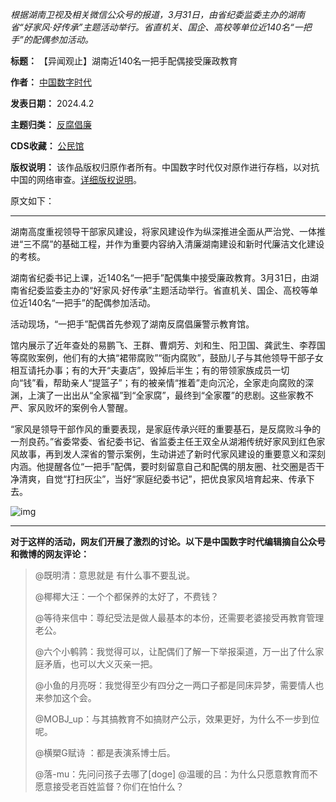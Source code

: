*根据湖南卫视及相关微信公众号的报道，3月31日，由省纪委监委主办的湖南省“好家风·好传承”主题活动举行。省直机关、国企、高校等单位近140名“一把手”的配偶参加活动。*




**标题：** 【异闻观止】湖南近140名一把手配偶接受廉政教育  

**作者：** [中国数字时代](https://chinadigitaltimes.net/space/中国数字时代)  

**发表日期：** 2024.4.2  

**主题归类：** [反腐倡廉](https://chinadigitaltimes.net/space/反腐倡廉)  

**CDS收藏：** [公民馆](https://chinadigitaltimes.net/space/%E5%85%AC%E6%B0%91%E9%A6%86)  

**版权说明：** 该作品版权归原作者所有。中国数字时代仅对原作进行存档，以对抗中国的网络审查。[详细版权说明](https://chinadigitaltimes.net/chinese/copyright)。


原文如下：




---


湖南高度重视领导干部家风建设，将家风建设作为纵深推进全面从严治党、一体推进“三不腐”的基础工程，并作为重要内容纳入清廉湖南建设和新时代廉洁文化建设的考核。


湖南省纪委书记上课，近140名“一把手”配偶集中接受廉政教育。3月31日，由湖南省纪委监委主办的“好家风·好传承”主题活动举行。省直机关、国企、高校等单位近140名“一把手”的配偶参加活动。


活动现场，“一把手”配偶首先参观了湖南反腐倡廉警示教育馆。


馆内展示了近年查处的易鹏飞、王群、曹炯芳、刘和生、阳卫国、龚武生、李荐国等腐败案例，他们有的大搞“裙带腐败”“衙内腐败”，鼓励儿子与其他领导干部子女相互请托办事；有的大开“夫妻店”，毁掉后半生；有的带领家族成员一切向“钱”看，帮助亲人“提篮子”；有的被亲情“推着”走向沉沦，全家走向腐败的深渊，上演了一出出从“全家福”到“全家腐”，最终到“全家覆”的悲剧。这些家教不严、家风败坏的案例令人警醒。


“家风是领导干部作风的重要表现，是家庭传承兴旺的重要基石，是反腐败斗争的一剂良药。”省委常委、省纪委书记、省监委主任王双全从湖湘传统好家风到红色家风故事，再到发人深省的警示案例，生动讲述了新时代家风建设的重要意义和深刻内涵。他提醒各位“一把手”配偶，要时刻留意自己和配偶的朋友圈、社交圈是否干净清爽，自觉“打扫灰尘”，当好“家庭纪委书记”，把优良家风培育起来、传承下去。


![img](https://chinadigitaltimes.net/chinese/files/2024/04/post-706436-660c1053a1e0f.png)




---


**对于这样的活动，网友们开展了激烈的讨论。以下是中国数字时代编辑摘自公众号和微博的网友评论：** 



> @既明清：意思就是 有什么事不要乱说。
> 
> 
> @椰椰大汪：一个个都保养的太好了，不费钱？
> 
> 
> @等待来信中：尊纪受法是做人最基本的本份，还需要老婆接受再教育管理老公。
> 
> 
> @六个小鹌鹑：我觉得可以，让配偶们了解一下举报渠道，万一出了什么家庭矛盾，也可以大义灭亲一把。
> 
> 
> @小鱼的月亮呀：我觉得至少有四分之一两口子都是同床异梦，需要情人也来参加这个会。
> 
> 
> @MOBJ\_up：与其搞教育不如搞财产公示，效果更好，为什么不一步到位呢。
> 
> 
> @横槊G赋诗 ：都是表演系博士后。
> 
> 
> @落-mu：先问问孩子去哪了[doge]
> @温暖的吕：为什么只愿意教育而不愿意接受老百姓监督？你们在怕什么？

